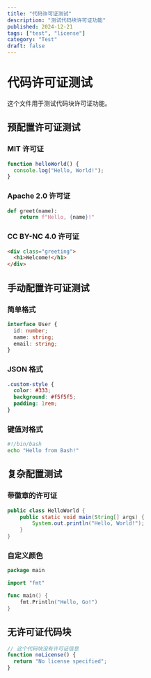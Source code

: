 ```yaml
---
title: "代码许可证测试"
description: "测试代码块许可证功能"
published: 2024-12-21
tags: ["test", "license"]
category: "Test"
draft: false
---
```


# 代码许可证测试

这个文件用于测试代码块许可证功能。

## 预配置许可证测试

### MIT 许可证

```javascript license:mit
function helloWorld() {
  console.log("Hello, World!");
}
```

### Apache 2.0 许可证

```python license:apache_2_0
def greet(name):
    return f"Hello, {name}!"
```

### CC BY-NC 4.0 许可证

```html license:cc_by_nc_4_0
<div class="greeting">
  <h1>Welcome!</h1>
</div>
```

## 手动配置许可证测试

### 简单格式

```typescript license:custom-license
interface User {
  id: number;
  name: string;
  email: string;
}
```

### JSON 格式

```css license:{"name":"自定义CSS许可证","url":"/license/custom-css","icon":"🎨"}
.custom-style {
  color: #333;
  background: #f5f5f5;
  padding: 1rem;
}
```

### 键值对格式

```bash license:name=Bash脚本许可证&url=/license/bash&icon=💻
#!/bin/bash
echo "Hello from Bash!"
```

## 复杂配置测试

### 带徽章的许可证

```java license:{"name":"Java企业许可证","url":"https://example.com/license","icon":"☕","badge":"https://img.shields.io/badge/License-Enterprise-blue"}
public class HelloWorld {
    public static void main(String[] args) {
        System.out.println("Hello, World!");
    }
}
```

### 自定义颜色

```go license:{"name":"Go许可证","url":"/license/go","icon":"🐹","color":"#00ADD8"}
package main

import "fmt"

func main() {
    fmt.Println("Hello, Go!")
}
```

## 无许可证代码块

```javascript
// 这个代码块没有许可证信息
function noLicense() {
  return "No license specified";
}
```

